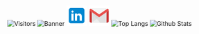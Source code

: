 ![Visitors](https://visitor-badge.glitch.me/badge?page_id=jason-christopher&left_color=black&right_color=blue)
![Banner](./GitHub-Banner.png)
[![LinkedIn](./linkedin.png)](https://www.linkedin.com/in/jasonchristopher24/)
[![Gmail](./gmail.png)](https://jchristopher2448@gmail.com)
![Top Langs](https://github-readme-stats.vercel.app/api/top-langs/?username=jason-christopher&layout=compact&theme=radical&langs_count=8)
![Github Stats](https://github-readme-stats.vercel.app/api?username=jason-christopher&theme=radical)
